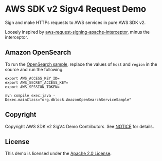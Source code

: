 # AWS SDK v2 Sigv4 Request Demo

Sign and make HTTPs requests to AWS services in pure AWS SDK v2.

Loosely inspired by [aws-request-signing-apache-interceptor](https://github.com/acm19/aws-request-signing-apache-interceptor), minus the interceptor.

## Amazon OpenSearch

To run the [OpenSearch sample](src/main/java/org/dblock/AmazonOpenSearchServiceSample.java), replace the values of `host` and `region` in the source and run the following.

```
export AWS_ACCESS_KEY_ID=
export AWS_SECRET_ACCESS_KEY=
export AWS_SESSION_TOKEN=

mvn compile exec:java -Dexec.mainClass="org.dblock.AmazonOpenSearchServiceSample"
```

## Copyright

Copyright AWS SDK v2 SigV4 Demo Contributors. See [NOTICE](NOTICE) for details.

## License

This demo is licensed under the [Apache 2.0 License](LICENSE).
